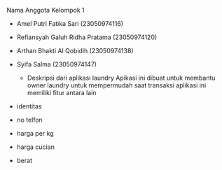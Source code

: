Nama Anggota Kelompok 1 
- Amel Putri Fatika Sari (23050974116)
- Refiansyah Galuh Ridha Pratama (23050974120)
- Arthan Bhakti Al Qobidih (23050974138)
- Syifa Salma (23050974147)
  
    - Deskripsi dari aplikasi laundry
Apikasi ini dibuat untuk membantu owner laundry untuk mempermudah saat transaksi
aplikasi ini memiliki fitur  antara lain
- identitas
- no telfon
- harga per kg
- harga cucian
- berat
  
